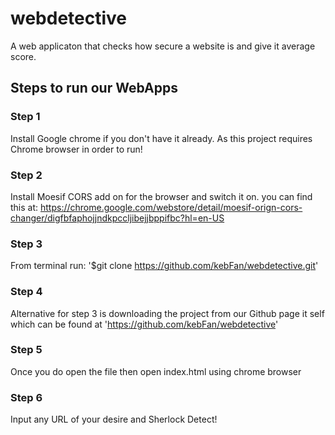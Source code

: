 # webdetective
A web applicaton that checks how secure a website is and give it average score.


## Steps to run our WebApps
### Step 1
Install Google chrome if you don't have it already. As this project requires Chrome browser in order to run!

### Step 2
Install Moesif CORS add on for the browser and switch it on. you can find this at: https://chrome.google.com/webstore/detail/moesif-orign-cors-changer/digfbfaphojjndkpccljibejjbppifbc?hl=en-US

### Step 3
From terminal run:
  '$git clone https://github.com/kebFan/webdetective.git'

### Step 4
Alternative for step 3 is downloading the project from our Github page it self which can be found at
'https://github.com/kebFan/webdetective'

### Step 5
Once you do open the file then open index.html using chrome browser

### Step 6
Input any URL of your desire and Sherlock Detect!

